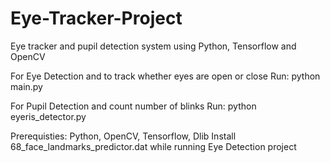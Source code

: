 # Eye-Tracker-Project
Eye tracker and pupil detection system using Python, Tensorflow and OpenCV

For Eye Detection and to track whether eyes are open or close
Run: python main.py

For Pupil Detection and count number of blinks
Run: python eyeris_detector.py

Prerequisties:
Python, OpenCV, Tensorflow, Dlib
Install 68_face_landmarks_predictor.dat while running Eye Detection project
 
